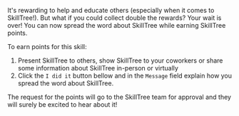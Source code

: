 It's rewarding to help and educate others (especially when it comes to SkillTree!). But what if you could collect double the rewards? Your wait is over! You can now spread the word about SkillTree while earning SkillTree points.

To earn points for this skill:

1. Present SkillTree to others, show SkillTree to your coworkers or share some information about SkillTree in-person or virtually
2. Click the `I did it` button bellow and in the `Message` field explain how you spread the word about SkillTree.

The request for the points will go to the SkillTree team for approval and they will surely be excited to hear about it!